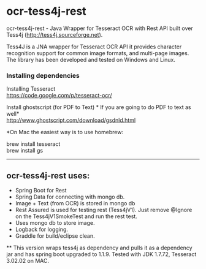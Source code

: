 ocr-tess4j-rest
============
ocr-tess4j-rest - Java Wrapper for Tesseract OCR with Rest API built over Tess4j (http://tess4j.sourceforge.net).

Tess4J is a JNA wrapper for Tesseract OCR API it provides character recognition support for common image formats, 
and multi-page images. The library has been developed and tested on Windows and Linux.
                
### Installing dependencies

Installing Tesseract <br/>
https://code.google.com/p/tesseract-ocr/ <br/>

Install ghostscript (for PDF to Text) * If you are going to do PDF to text as well*<br/>
http://www.ghostscript.com/download/gsdnld.html

*On Mac the easiest way is to use homebrew:

brew install tesseract<br/>
brew install gs

<hr/>

ocr-tess4j-rest uses:
------------------

* Spring Boot for Rest
* Spring Data for connecting with mongo db.
* Image + Text (from OCR) is stored in mongo db
* Rest Assured is used for testing rest (Tess4jV1). Just remove @Ignore on the Tess4jV1SmokeTest and run the rest test.
* Uses mongo db to store image.
* Logback for logging.
* Graddle for build/eclipse clean.


** This version wraps tess4j as dependency and pulls it as a dependency jar and has spring boot upgraded to  1.1.9.
   Tested with JDK 1.7.72, Tesseract 3.02.02 on MAC.
